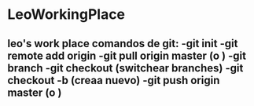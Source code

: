 # LeoWorkingPlace
leo's work place
comandos de git:
-git init
-git remote add origin <repo link>
-git pull origin master (o <branch>)
-git branch
-git checkout <branch> (switchear branches)
	-git checkout -b <branch>  (creaa nuevo)
-git push origin master (o <branch>)
-